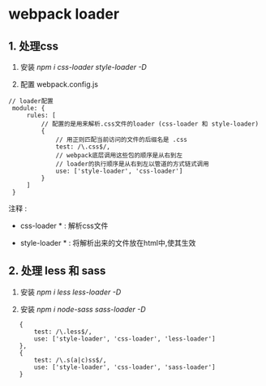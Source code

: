 # webpack loader

## 1. 处理css

   1. 安装 *npm i css-loader style-loader -D*
   
   2. 配置 webpack.config.js
   
   ```
   // loader配置
    module: {
        rules: [
            // 配置的是用来解析.css文件的loader (css-loader 和 style-loader)
            {
                // 用正则匹配当前访问的文件的后缀名是 .css
                test: /\.css$/,
                // webpack底层调用这些包的顺序是从右到左
                // loader的执行顺序是从右到左以管道的方式链式调用
                use: ['style-loader', 'css-loader']
            }
        ]
    }
   ```
   
   注释 : 
     
   * css-loader * : 解析css文件
     
   * style-loader * : 将解析出来的文件放在html中,使其生效
   
 
 ## 2. 处理 less 和 sass 
 
   1. 安装 *npm i less less-loader -D*
   
   2. 安装 *npm i node-sass sass-loader -D*
   
   ```
      {
          test: /\.less$/,
          use: ['style-loader', 'css-loader', 'less-loader']
      },
      {
          test: /\.s(a|c)ss$/,
          use: ['style-loader', 'css-loader', 'sass-loader']
      }
   ```
   


